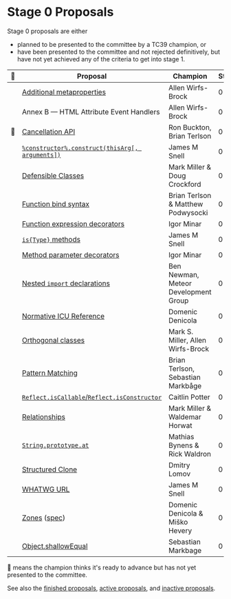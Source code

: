 # Stage 0 Proposals

Stage 0 proposals are either

* planned to be presented to the committee by a TC39 champion, or
* have been presented to the committee and not rejected definitively, but have not yet achieved any of the criteria to get into stage 1.

| 🚀 | Proposal                                                                   | Champion                             | Stage |
|---|----------------------------------------------------------------------------|--------------------------------------|-------|
|   | [Additional metaproperties][metaprops]                                     | Allen Wirfs-Brock                    | 0     |
|   | Annex B — HTML Attribute Event Handlers                                    | Allen Wirfs-Brock                    | 0     |
|🚀| [Cancellation API][cancel-api]                                               | Ron Buckton, Brian Terlson           | 0     |
|   | [`%constructor%.construct(thisArg[, arguments])`][construct]               | James M Snell                        | 0     |
|   | [Defensible Classes][defensible-classes]                                   | Mark Miller & Doug Crockford         | 0     |
|   | [Function bind syntax][bind-syntax]                                        | Brian Terlson & Matthew Podwysocki   | 0     |
|   | [Function expression decorators][func-expr-decorators]                     | Igor Minar                           | 0     |
|   | [`is{Type}` methods][is-types]                                             | James M Snell                        | 0     |
|   | [Method parameter decorators][method-param-decorators]                     | Igor Minar                           | 0     |
|   | [Nested `import` declarations][nested-imports]                             | Ben Newman, Meteor Development Group | 0     |
|   | [Normative ICU Reference][icu]                                             | Domenic Denicola                     | 0     |
|   | [Orthogonal classes][ortho]                                                | Mark S. Miller, Allen Wirfs-Brock    | 0     |
|   | [Pattern Matching][matching]                                               | Brian Terlson, Sebastian Markbåge    | 0     |
|   | [`Reflect.isCallable`/`Reflect.isConstructor`][is-callable-is-constructor] | Caitlin Potter                       | 0     |
|   | [Relationships][relationships]                                             | Mark Miller & Waldemar Horwat        | 0     |
|   | [`String.prototype.at`][string-at]                                         | Mathias Bynens & Rick Waldron        | 0     |
|   | [Structured Clone][clone]                                                  | Dmitry Lomov                         | 0     |
|   | [WHATWG URL][url]                                                          | James M Snell                        | 0     |
|   | [Zones][zones] ([spec][zones-spec])                                        | Domenic Denicola & Miško Hevery      | 0     |
|   | [Object.shallowEqual][shallow-equal]                                       | Sebastian Markbage                   | 0     |


🚀 means the champion thinks it's ready to advance but has not yet presented to the committee.

See also the [finished proposals](finished-proposals.md), [active proposals](README.md), and [inactive proposals](inactive-proposals.md).

[metaprops]: https://github.com/allenwb/ESideas/blob/master/ES7MetaProps.md
[cancel-api]: https://github.com/tc39/proposal-cancellation
[construct]: https://github.com/jasnell/proposal-construct
[defensible-classes]: http://wiki.ecmascript.org/doku.php?id=strawman:defensible_classes
[bind-syntax]: https://github.com/zenparsing/es-function-bind
[func-expr-decorators]: https://goo.gl/8MmCMG
[is-types]: https://github.com/jasnell/proposal-istypes
[json-superset]: https://github.com/gibson042/ecma262-proposal-json-superset
[method-param-decorators]: https://goo.gl/r1XT9b
[nested-imports]: https://github.com/tc39/ecma262/pull/646
[icu]: https://github.com/tc39/tc39-notes/blob/master/es8/2017-05/may-23.md#normative-icu-reference
[ortho]: https://github.com/erights/Orthogonal-Classes
[matching]: https://github.com/tc39/proposal-pattern-matching
[is-callable-is-constructor]: https://github.com/caitp/TC39-Proposals/blob/master/tc39-reflect-isconstructor-iscallable.md
[relationships]: http://wiki.ecmascript.org/doku.php?id=strawman:relationships
[string-at]: https://github.com/mathiasbynens/String.prototype.at
[clone]: https://github.com/dslomov-chromium/ecmascript-structured-clone
[url]: https://github.com/jasnell/proposal-url
[zones]: https://github.com/domenic/zones
[zones-spec]: https://domenic.github.io/zones/
[shallow-equal]: https://github.com/sebmarkbage/ecmascript-shallow-equal
